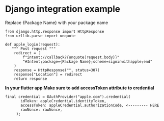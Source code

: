 # Django integration example

Replace {Package Name} with your package name

```
from django.http.response import HttpResponse
from urllib.parse import unquote

def apple_login(request):
   """ Post request """
    redirect = (
        f"intent://callback?{unquote(request.body)}"
        "#Intent;package={Package Name};scheme=signinwithapple;end"
    )
    response = HttpResponse("", status=307)
    response["Location"] = redirect
    return response
 ```
   
**In your flutter app Make sure to add accessToken attribute to credential**
 ```
final credential = OAuthProvider("apple.com").credential(
        idToken: appleCredential.identityToken,
        accessToken: appleCredential.authorizationCode, <--------- HERE
        rawNonce: rawNonce,
      );
 ```

